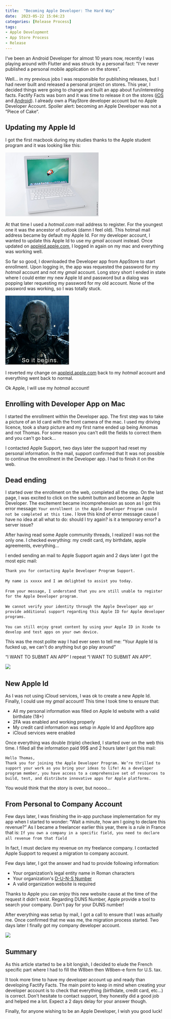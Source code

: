 ```yaml
---
title:  "Becoming Apple Developer: The Hard Way"
date:  2023-05-22 15:04:23
categories: [Release Process]
tags:  
- Apple Development
- App Store Process
- Release
---
```


I‘ve been an Android Developer for almost 10 years now, recently I was playing around with Flutter
and was struck by a personal fact: "I’ve never published a personal mobile application on the stores".

Well… in my previous jobs I was responsible for publishing releases, but I had never built and released
a personal project on stores. This year, I decided things were going to change and built an app about fun/interesting facts.
Factify Facts was born and it was time to release it on the stores ([iOS](https://apps.apple.com/us/app/factify-facts/id6448727476) and [Android](https://play.google.com/store/apps/details?id=com.factify.app)).
I already own a PlayStore developer account but no Apple Developer Account. Spoiler alert: becoming an Apple Developer
was not a ”Piece of Cake“.

## Updating my Apple Id

I got the first macbook during my studies thanks to the Apple student program and it was looking like this:

![](/images/2023-05-22-becoming-apple-developer/mcbook.jpg)

At that time I used a _hotmail.com_ mail address to register. For the youngest one it was the ancestor of outlook (damn I feel old). 
This hotmail mail address became by default my Apple Id. For my developer account, I wanted to update this Apple Id to use my _gmail_ account instead.
Once updated on [appleid.apple.com](https://appleid.apple.com/), I logged in again on my mac and everything was working well.

So far so good, I downloaded the Developer app from AppStore to start enrollment. Upon logging in, the app was requested the password 
for my _hotmail_ account and not my _gmail_ account. Long story short I ended in state where I could enter my new Apple Id and password but a dialog was popping later requesting my password for my old account.
None of the password was working, so I was totally stuck.

![](/images/2023-05-22-becoming-apple-developer/begins.gif)

I reverted my change on [appleid.apple.com](https://appleid.apple.com/) back to my _hotmail_ account and everything went back to normal.

Ok Apple, I will use my _hotmail_ account!

## Enrolling with Developer App on Mac

I started the enrollment within the Developer app. The first step was to take a picture of an Id card with the front 
camera of the mac. I used my driving licence, took a sharp picture and my first name ended up being Amomas and not Thomas.
For some reason you can't edit the fields to correct them and you can't go back… 

I contacted Apple Support, two days later the support had reset my personal information. In the mail, support confirmed 
that It was not possible to continue the enrollment in the Developer app. I had to finish it on the web.

## Dead ending

I started over the enrollment on the web, completed all the step. On the last page, I was excited to click on the submit button
and become an Apple Developer. The excitement became incomprehension as soon as I got this error message:
```Your enrollment in the Apple Developer Program could not be completed at this time.```
I love this kind of error message cause I have no idea at all what to do: should I try again? is it a temporary error? a server issue?

After having read some Apple community threads, I realized I was not the only one. I checked everything: my credit card, my birthdate, apple agreements, everything…

I ended sending an mail to Apple Support again and 2 days later I got the most epic mail:

```
Thank you for contacting Apple Developer Program Support.

My name is xxxxx and I am delighted to assist you today.

From your message, I understand that you are still unable to register for the Apple Developer program.

We cannot verify your identity through the Apple Developer app or provide additional support regarding this Apple ID for Apple developer programs.

You can still enjoy great content by using your Apple ID in Xcode to develop and test apps on your own device.
```

This was the most polite way I had ever seen to tell me: “Your Apple Id is fucked up, we can't do anything but go play around”

“I WANT TO SUBMIT AN APP” I repeat “I WANT TO SUBMIT AN APP”.

![](/images/2023-05-22-becoming-apple-developer/everybodystaycalm-staycalm.gif)

## New Apple Id

As I was not using iCloud services, I was ok to create a new Apple Id. Finally, I could use my _gmail_ account!
This time I took time to ensure that:
* All my personal information was filled on Apple Id website with a valid birthdate (18+)
* 2FA was enabled and working properly
* My credit card information was setup in Apple Id and AppStore app
* iCloud services were enabled

Once everything was double (triple) checked, I started over on the web this time. I filled all the information
paid 99$ and 2 hours later I got this mail:

```
Hello Thomas,
Thank you for joining the Apple Developer Program. We’re thrilled to support your work as you bring your ideas to life! As a developer program member, you have access to a comprehensive set of resources to build, test, and distribute innovative apps for Apple platforms.
```

You would think that the story is over, but noooo…

## From Personal to Company Account

Few days later, I was finishing the in-app purchase implementation for my app when I started to wonder: “Wait a minute, how am I going to declare this revenue?”
As I became a freelancer earlier this year, there is a rule in France that is:
```If you own a company in a specific field, you need to declare all revenue from that field```

In fact, I must declare my revenue on my freelance company. I contacted Apple Support to request a migration to company account.

Few days later, I got the answer and had to provide following information:
* Your organization’s legal entity name in Roman characters
* Your organization's [D-U-N-S Number](https://developer.apple.com/support/D-U-N-S)
* A valid organization website is required

Thanks to Apple you can enjoy this new website cause at the time of the request it didn't exist. Regarding
DUNS Number, Apple provide a tool to search your company. Don't pay for your DUNS number!

After everything was setup by mail, I got a call to ensure that I was actually me. Once confirmed that me was me,
the migration process started. Two days later I finally got my company developer account.

![](/images/2023-05-22-becoming-apple-developer/champagne.gif)

## Summary

As this article started to be a bit longish, I decided to elude the French specific part where I had to fill
the W8ben then W8ben-e form for U.S. tax. 

It took more time to have my developer account up and ready
than developing Factify Facts. The main point to keep in mind when creating your developer account is to check
that everything (birthdate, credit card, etc…) is correct. Don't hesitate to contact support, they honestly did a good job and helped me a lot. Expect a 2 days delay for your answer though.

Finally, for anyone wishing to be an Apple Developer, I wish you good luck!
